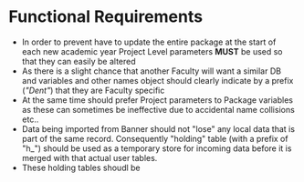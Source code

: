 # Functional Requirements

- In order to prevent have to update the entire package at the start of each new academic year
Project Level parameters **MUST** be used so that they can easily be altered
- As there is a slight chance that another Faculty will want a similar DB and variables and other
names object should clearly indicate by a prefix (*"Dent"*) that they are Faculty specific
- At the same time should prefer Project parameters to Package variables as these can sometimes
 be ineffective due to accidental name collisions etc..
- Data being imported from Banner should not "lose" any local data that is part of the same record. Consequently "holding" table (with a prefix of "h_") should be used as a temporary store for incoming data before it is merged with that actual user tables.
- These holding tables shoudl be 
